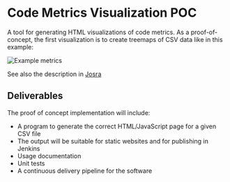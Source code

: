 # Code Metrics Visualization POC

A tool for generating HTML visualizations of code metrics. As a proof-of-concept, the
first visualization is to create treemaps of CSV data like in this example:

![Example metrics](http://www.josra.org/images/metrics.png)

See also the description in [Josra](http://www.josra.org/sow/codeviz.html)


## Deliverables

The proof of concept implementation will include:

* A program to generate the correct HTML/JavaScript page for a given CSV file
* The output will be suitable for static websites and for publishing in Jenkins
* Usage documentation
* Unit tests
* A continuous delivery pipeline for the software
